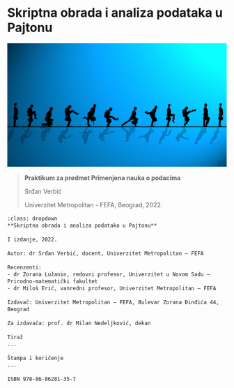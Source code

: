 # Skriptna obrada i analiza podataka u Pajtonu
![Silly walk](figures/silly_walk.jpg)
>**Praktikum za predmet Primenjena nauka o podacima**
>
>Srđan Verbić
>
>Univerzitet Metropolitan - FEFA, Beograd, 2022.


```{admonition} Impresum
:class: dropdown
**Skriptna obrada i analiza podataka u Pajtonu**

I izdanje, 2022.

Autor: dr Srđan Verbić, docent, Univerzitet Metropolitan – FEFA 

Recenzenti:
- dr Zorana Lužanin, redovni profesor, Univerzitet u Novom Sadu – Prirodno-matematički fakultet
- dr Miloš Erić, vanredni profesor, Univerzitet Metropolitan – FEFA

Izdavač: Univerzitet Metropolitan – FEFA, Bulevar Zorana Đinđića 44, Beograd

Za izdavača: prof. dr Milan Nedeljković, dekan

Tiraž
...

Štampa i koričenje
...

ISBN 978-86-86281-35-7
```
